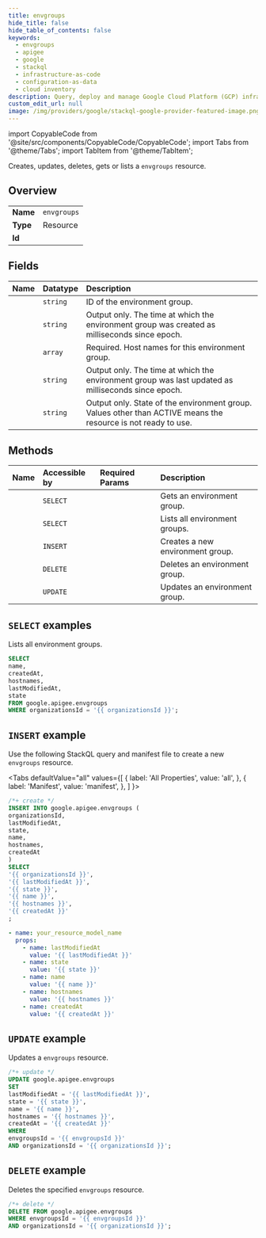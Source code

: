 ```yaml
---
title: envgroups
hide_title: false
hide_table_of_contents: false
keywords:
  - envgroups
  - apigee
  - google
  - stackql
  - infrastructure-as-code
  - configuration-as-data
  - cloud inventory
description: Query, deploy and manage Google Cloud Platform (GCP) infrastructure and resources using SQL
custom_edit_url: null
image: /img/providers/google/stackql-google-provider-featured-image.png
---
```


import CopyableCode from '@site/src/components/CopyableCode/CopyableCode';
import Tabs from '@theme/Tabs';
import TabItem from '@theme/TabItem';

Creates, updates, deletes, gets or lists a <code>envgroups</code> resource.

## Overview
<table><tbody>
<tr><td><b>Name</b></td><td><code>envgroups</code></td></tr>
<tr><td><b>Type</b></td><td>Resource</td></tr>
<tr><td><b>Id</b></td><td><CopyableCode code="google.apigee.envgroups" /></td></tr>
</tbody></table>

## Fields
| Name | Datatype | Description |
|:-----|:---------|:------------|
| <CopyableCode code="name" /> | `string` | ID of the environment group. |
| <CopyableCode code="createdAt" /> | `string` | Output only. The time at which the environment group was created as milliseconds since epoch. |
| <CopyableCode code="hostnames" /> | `array` | Required. Host names for this environment group. |
| <CopyableCode code="lastModifiedAt" /> | `string` | Output only. The time at which the environment group was last updated as milliseconds since epoch. |
| <CopyableCode code="state" /> | `string` | Output only. State of the environment group. Values other than ACTIVE means the resource is not ready to use. |

## Methods
| Name | Accessible by | Required Params | Description |
|:-----|:--------------|:----------------|:------------|
| <CopyableCode code="organizations_envgroups_get" /> | `SELECT` | <CopyableCode code="envgroupsId, organizationsId" /> | Gets an environment group. |
| <CopyableCode code="organizations_envgroups_list" /> | `SELECT` | <CopyableCode code="organizationsId" /> | Lists all environment groups. |
| <CopyableCode code="organizations_envgroups_create" /> | `INSERT` | <CopyableCode code="organizationsId" /> | Creates a new environment group. |
| <CopyableCode code="organizations_envgroups_delete" /> | `DELETE` | <CopyableCode code="envgroupsId, organizationsId" /> | Deletes an environment group. |
| <CopyableCode code="organizations_envgroups_patch" /> | `UPDATE` | <CopyableCode code="envgroupsId, organizationsId" /> | Updates an environment group. |

## `SELECT` examples

Lists all environment groups.

```sql
SELECT
name,
createdAt,
hostnames,
lastModifiedAt,
state
FROM google.apigee.envgroups
WHERE organizationsId = '{{ organizationsId }}'; 
```

## `INSERT` example

Use the following StackQL query and manifest file to create a new <code>envgroups</code> resource.

<Tabs
    defaultValue="all"
    values={[
        { label: 'All Properties', value: 'all', },
        { label: 'Manifest', value: 'manifest', },
    ]
}>
<TabItem value="all">

```sql
/*+ create */
INSERT INTO google.apigee.envgroups (
organizationsId,
lastModifiedAt,
state,
name,
hostnames,
createdAt
)
SELECT 
'{{ organizationsId }}',
'{{ lastModifiedAt }}',
'{{ state }}',
'{{ name }}',
'{{ hostnames }}',
'{{ createdAt }}'
;
```
</TabItem>
<TabItem value="manifest">

```yaml
- name: your_resource_model_name
  props:
    - name: lastModifiedAt
      value: '{{ lastModifiedAt }}'
    - name: state
      value: '{{ state }}'
    - name: name
      value: '{{ name }}'
    - name: hostnames
      value: '{{ hostnames }}'
    - name: createdAt
      value: '{{ createdAt }}'

```
</TabItem>
</Tabs>

## `UPDATE` example

Updates a <code>envgroups</code> resource.

```sql
/*+ update */
UPDATE google.apigee.envgroups
SET 
lastModifiedAt = '{{ lastModifiedAt }}',
state = '{{ state }}',
name = '{{ name }}',
hostnames = '{{ hostnames }}',
createdAt = '{{ createdAt }}'
WHERE 
envgroupsId = '{{ envgroupsId }}'
AND organizationsId = '{{ organizationsId }}';
```

## `DELETE` example

Deletes the specified <code>envgroups</code> resource.

```sql
/*+ delete */
DELETE FROM google.apigee.envgroups
WHERE envgroupsId = '{{ envgroupsId }}'
AND organizationsId = '{{ organizationsId }}';
```
